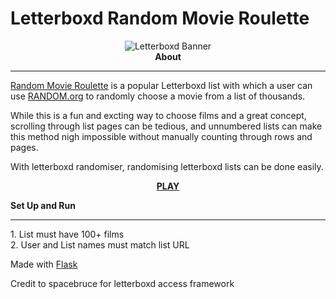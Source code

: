 # Letterboxd Random Movie Roulette
<center><img src="https://a.ltrbxd.com/logos/letterboxd-logo-h-neg-rgb-1000px.png" alt="Letterboxd Banner"></center>
<head><center><b>About</b> </center></head>
<hr>
<p><a href="https://letterboxd.com/tobiasandersen2/list/random-movie-roulette/">Random Movie Roulette</a> is a popular Letterboxd list with which a user can use <a href="random.org">RANDOM.org</a> to randomly choose a movie from a list of thousands.</p>

While this is a fun and excting way to choose films and a great concept, scrolling through list pages can be tedious, and unnumbered lists can make this method nigh impossible without manually counting through rows and pages. 

With letterboxd randomiser, randomising letterboxd lists can be done easily. 

<p><center><b><a href="https://randommovieroulette.herokuapp.com">PLAY</a></b></center></p>

<b>Set Up and Run</b>
<hr>
1. List must have 100+ films<br>
2. User and List names must match list URL

Made with <a href="https://github.com/pallets/flask">Flask</a>

<p>Credit to spacebruce for letterboxd access framework</p>
